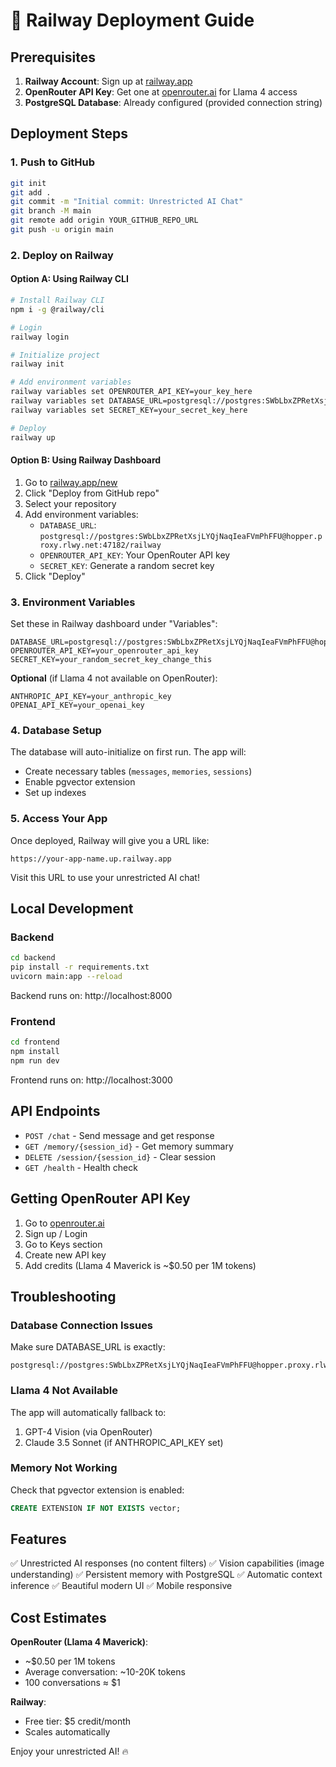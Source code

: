 # 🚀 Railway Deployment Guide

## Prerequisites

1. **Railway Account**: Sign up at [railway.app](https://railway.app)
2. **OpenRouter API Key**: Get one at [openrouter.ai](https://openrouter.ai) for Llama 4 access
3. **PostgreSQL Database**: Already configured (provided connection string)

## Deployment Steps

### 1. Push to GitHub

```bash
git init
git add .
git commit -m "Initial commit: Unrestricted AI Chat"
git branch -M main
git remote add origin YOUR_GITHUB_REPO_URL
git push -u origin main
```

### 2. Deploy on Railway

#### Option A: Using Railway CLI

```bash
# Install Railway CLI
npm i -g @railway/cli

# Login
railway login

# Initialize project
railway init

# Add environment variables
railway variables set OPENROUTER_API_KEY=your_key_here
railway variables set DATABASE_URL=postgresql://postgres:SWbLbxZPRetXsjLYQjNaqIeaFVmPhFFU@hopper.proxy.rlwy.net:47182/railway
railway variables set SECRET_KEY=your_secret_key_here

# Deploy
railway up
```

#### Option B: Using Railway Dashboard

1. Go to [railway.app/new](https://railway.app/new)
2. Click "Deploy from GitHub repo"
3. Select your repository
4. Add environment variables:
   - `DATABASE_URL`: `postgresql://postgres:SWbLbxZPRetXsjLYQjNaqIeaFVmPhFFU@hopper.proxy.rlwy.net:47182/railway`
   - `OPENROUTER_API_KEY`: Your OpenRouter API key
   - `SECRET_KEY`: Generate a random secret key
5. Click "Deploy"

### 3. Environment Variables

Set these in Railway dashboard under "Variables":

```env
DATABASE_URL=postgresql://postgres:SWbLbxZPRetXsjLYQjNaqIeaFVmPhFFU@hopper.proxy.rlwy.net:47182/railway
OPENROUTER_API_KEY=your_openrouter_api_key
SECRET_KEY=your_random_secret_key_change_this
```

**Optional** (if Llama 4 not available on OpenRouter):
```env
ANTHROPIC_API_KEY=your_anthropic_key
OPENAI_API_KEY=your_openai_key
```

### 4. Database Setup

The database will auto-initialize on first run. The app will:
- Create necessary tables (`messages`, `memories`, `sessions`)
- Enable pgvector extension
- Set up indexes

### 5. Access Your App

Once deployed, Railway will give you a URL like:
```
https://your-app-name.up.railway.app
```

Visit this URL to use your unrestricted AI chat!

## Local Development

### Backend

```bash
cd backend
pip install -r requirements.txt
uvicorn main:app --reload
```

Backend runs on: http://localhost:8000

### Frontend

```bash
cd frontend
npm install
npm run dev
```

Frontend runs on: http://localhost:3000

## API Endpoints

- `POST /chat` - Send message and get response
- `GET /memory/{session_id}` - Get memory summary
- `DELETE /session/{session_id}` - Clear session
- `GET /health` - Health check

## Getting OpenRouter API Key

1. Go to [openrouter.ai](https://openrouter.ai)
2. Sign up / Login
3. Go to Keys section
4. Create new API key
5. Add credits (Llama 4 Maverick is ~$0.50 per 1M tokens)

## Troubleshooting

### Database Connection Issues

Make sure DATABASE_URL is exactly:
```
postgresql://postgres:SWbLbxZPRetXsjLYQjNaqIeaFVmPhFFU@hopper.proxy.rlwy.net:47182/railway
```

### Llama 4 Not Available

The app will automatically fallback to:
1. GPT-4 Vision (via OpenRouter)
2. Claude 3.5 Sonnet (if ANTHROPIC_API_KEY set)

### Memory Not Working

Check that pgvector extension is enabled:
```sql
CREATE EXTENSION IF NOT EXISTS vector;
```

## Features

✅ Unrestricted AI responses (no content filters)
✅ Vision capabilities (image understanding)
✅ Persistent memory with PostgreSQL
✅ Automatic context inference
✅ Beautiful modern UI
✅ Mobile responsive

## Cost Estimates

**OpenRouter (Llama 4 Maverick)**:
- ~$0.50 per 1M tokens
- Average conversation: ~10-20K tokens
- 100 conversations ≈ $1

**Railway**:
- Free tier: $5 credit/month
- Scales automatically

Enjoy your unrestricted AI! 🔥

